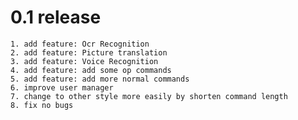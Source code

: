 # 0.1 release
    1. add feature: Ocr Recognition
    2. add feature: Picture translation
    3. add feature: Voice Recognition
    4. add feature: add some op commands
    5. add feature: add more normal commands
    6. improve user manager
    7. change to other style more easily by shorten command length
    8. fix no bugs